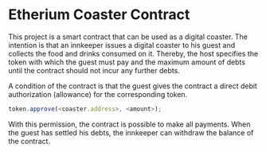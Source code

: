 # Etherium Coaster Contract

This project is a smart contract that can be used as a digital coaster.
The intention is that an innkeeper issues a digital coaster to his guest and collects the food and drinks consumed on it.
Thereby, the host specifies the token with which the guest must pay and the maximum amount of debts until the contract should not incur any further debts.

A condition of the contract is that the guest gives the contract a direct debit authorization (allowance) for the corresponding token.
```javascript
token.approve(<coaster.address>, <amount>);
```
With this permission, the contract is possible to make all payments.
When the guest has settled his debts, the innkeeper can withdraw the balance of the contract.